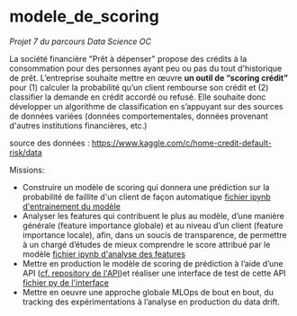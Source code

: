 # modele_de_scoring
*Projet 7 du parcours Data Science OC*

La société financière "Prêt à dépenser" propose des crédits à la consommation pour des personnes ayant peu ou pas du tout d'historique de prêt.
L’entreprise souhaite mettre en œuvre **un outil de “scoring crédit”** pour (1) calculer la probabilité qu’un client rembourse son crédit et (2) classifier la demande en crédit accordé ou refusé. Elle souhaite donc développer un algorithme de classification en s’appuyant sur des sources de données variées (données comportementales, données provenant d'autres institutions financières, etc.)

source des données : https://www.kaggle.com/c/home-credit-default-risk/data

Missions:
- Construire un modèle de scoring qui donnera une prédiction sur la probabilité de faillite d'un client de façon automatique [fichier ipynb d'entrainement du modèle](02_Modelisation.ipynb)
- Analyser les features qui contribuent le plus au modèle, d’une manière générale (feature importance globale) et au niveau d’un client (feature importance locale), afin, dans un soucis de transparence, de permettre à un chargé d’études de mieux comprendre le score attribué par le modèle [fichier ipynb d'analyse des features](02_Modelisation.ipynb)
- Mettre en production le modèle de scoring de prédiction à l’aide d’une API ([cf. repository de l'API](https://github.com/estellec18/app_credit_scoring))et réaliser une interface de test de cette API [fichier py de l'interface](frontend.py)
- Mettre en oeuvre une approche globale MLOps de bout en bout, du tracking des expérimentations à l’analyse en production du data drift.
